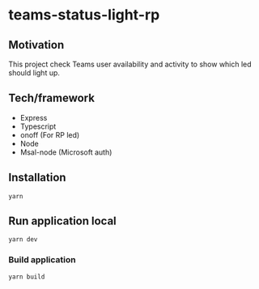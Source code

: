 # teams-status-light-rp

## Motivation

This project check Teams user availability and activity to show which led should light up.

## Tech/framework

- Express
- Typescript
- onoff (For RP led)
- Node
- Msal-node (Microsoft auth)

## Installation

```
yarn
```

## Run application local

```
yarn dev
```

### Build application

```
yarn build
```
